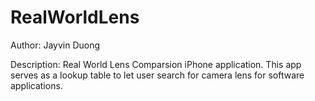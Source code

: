 RealWorldLens
=============

Author: 
Jayvin Duong

Description: 
Real World Lens Comparsion iPhone application. This app serves as a lookup table to let user search for
camera lens for software applications.
